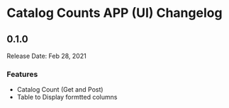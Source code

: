 # Catalog Counts APP (UI) Changelog

## 0.1.0
Release Date: Feb 28, 2021
### Features
- Catalog Count (Get and Post)
- Table to Display formtted columns